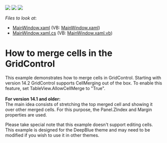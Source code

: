 <!-- default badges list -->
![](https://img.shields.io/endpoint?url=https://codecentral.devexpress.com/api/v1/VersionRange/128651967/14.1.3%2B)
[![](https://img.shields.io/badge/Open_in_DevExpress_Support_Center-FF7200?style=flat-square&logo=DevExpress&logoColor=white)](https://supportcenter.devexpress.com/ticket/details/E4614)
[![](https://img.shields.io/badge/📖_How_to_use_DevExpress_Examples-e9f6fc?style=flat-square)](https://docs.devexpress.com/GeneralInformation/403183)
<!-- default badges end -->
<!-- default file list -->
*Files to look at*:

* [MainWindow.xaml](./CS/CellMerging/MainWindow.xaml) (VB: [MainWindow.xaml](./VB/CellMerging/MainWindow.xaml))
* [MainWindow.xaml.cs](./CS/CellMerging/MainWindow.xaml.cs) (VB: [MainWindow.xaml.vb](./VB/CellMerging/MainWindow.xaml.vb))
<!-- default file list end -->
# How to merge cells in the GridControl


<p>This example demonstrates how to merge cells in GridControl. Starting with version 14.2 GridControl supports CellMerging out of the box. To enable this feature, set TableView.AllowCellMerge to "True".<br /><br /><strong>For version 14.1 and older:</strong><br />The main idea consists of stretching the top merged cell and showing it over other merged cells. For this purpose, the Panel.ZIndex and Margin properties are used.</p>
<p>Please take special note that this example doesn't support editing cells. This example is designed for the DeepBlue theme and may need to be modified if you wish to use it in other themes.</p>

<br/>


